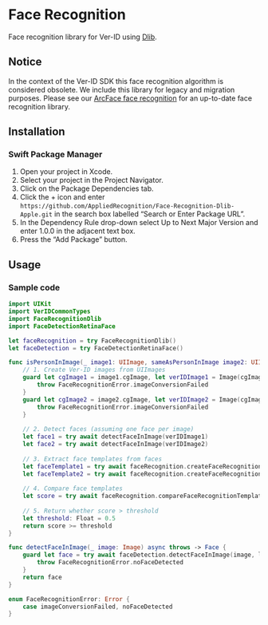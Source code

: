 # Face Recognition

Face recognition library for Ver-ID using [Dlib](https://github.com/davisking/dlib).

## Notice

In the context of the Ver-ID SDK this face recognition algorithm is considered obsolete. We include this library for legacy and migration purposes. Please see our [ArcFace face recognition](https://github.com/AppliedRecognition/Face-Recognition-ArcFace-Apple) for an up-to-date face recognition library.

## Installation

### Swift Package Manager

1. Open your project in Xcode.
2. Select your project in the Project Navigator.
3. Click on the Package Dependencies tab.
4. Click the + icon and enter `https://github.com/AppliedRecognition/Face-Recognition-Dlib-Apple.git` in the search box labelled “Search or Enter Package URL”.
5. In the Dependency Rule drop-down select Up to Next Major Version and enter 1.0.0 in the adjacent text box.
6. Press the “Add Package” button.

## Usage

### Sample code

```swift
import UIKit
import VerIDCommonTypes
import FaceRecognitionDlib
import FaceDetectionRetinaFace

let faceRecognition = try FaceRecognitionDlib()
let faceDetection = try FaceDetectionRetinaFace()

func isPersonInImage(_ image1: UIImage, sameAsPersonInImage image2: UIImage) async throws -> Bool {
    // 1. Create Ver-ID images from UIImages
    guard let cgImage1 = image1.cgImage, let verIDImage1 = Image(cgImage: cgImage1) else {
        throw FaceRecognitionError.imageConversionFailed
    }
    guard let cgImage2 = image2.cgImage, let verIDImage2 = Image(cgImage: cgImage2) else {
        throw FaceRecognitionError.imageConversionFailed
    }
    
    // 2. Detect faces (assuming one face per image)
    let face1 = try await detectFaceInImage(verIDImage1)
    let face2 = try await detectFaceInImage(verIDImage2)
    
    // 3. Extract face templates from faces
    let faceTemplate1 = try await faceRecognition.createFaceRecognitionTemplates(from: [face1], in: verIDImage1).first!
    let faceTemplate2 = try await faceRecognition.createFaceRecognitionTemplates(from: [face2], in: verIDImage2).first!
    
    // 4. Compare face templates
    let score = try await faceRecognition.compareFaceRecognitionTemplates([faceTemplate1], to: faceTemplate2).first!
    
    // 5. Return whether score > threshold
    let threshold: Float = 0.5
    return score >= threshold
}

func detectFaceInImage(_ image: Image) async throws -> Face {
    guard let face = try await faceDetection.detectFaceInImage(image, limit: 1).first else {
        throw FaceRecognitionError.noFaceDetected
    }
    return face
}

enum FaceRecognitionError: Error {
    case imageConversionFailed, noFaceDetected
}
```